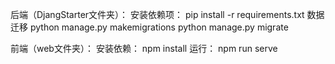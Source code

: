 后端（DjangStarter文件夹）：
安装依赖项：
pip install -r requirements.txt
数据迁移
python manage.py makemigrations
python manage.py migrate

前端（web文件夹）：
安装依赖：
npm install
运行：
npm run serve

